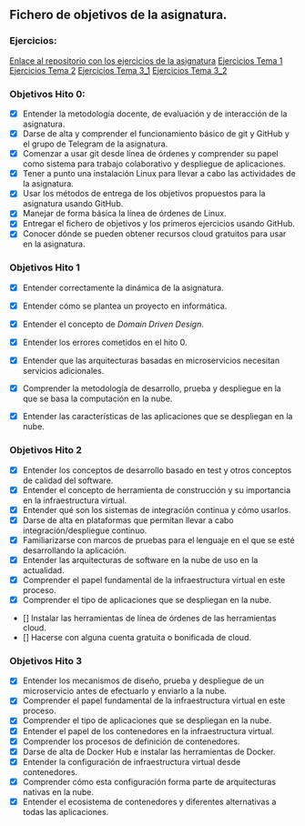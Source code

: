 ## Fichero de objetivos de la asignatura.

### Ejercicios: 
[Enlace al repositorio con los ejercicios de la asignatura](https://github.com/mcrosales/CC-19-20-Ejercicios)
[Ejercicios Tema 1](https://github.com/mcrosales/CC-19-20-Ejercicios/blob/master/ArquitecturaParaLaNube.md)
[Ejercicios Tema 2](https://github.com/mcrosales/CC-19-20-Ejercicios/blob/master/Desarrollo%20basado%20en%20pruebas.md)
[Ejercicios Tema 3_1](https://github.com/mcrosales/CC-19-20-Ejercicios/blob/master/Contenedores.md)
[Ejercicios Tema 3_2](https://github.com/mcrosales/CC-19-20-Ejercicios/blob/master/Microservicios.md)


### Objetivos Hito 0:

- [x] Entender la metodología docente, de evaluación y de interacción de la asignatura.
- [x] Darse de alta y comprender el funcionamiento básico de git y GitHub y el grupo de Telegram de la asignatura.
- [x] Comenzar a usar git desde línea de órdenes y comprender su papel como sistema para trabajo colaborativo y despliegue de aplicaciones. 
- [x] Tener a punto una instalación Linux para llevar a cabo las actividades de la asignatura.
- [x] Usar los métodos de entrega de los objetivos propuestos para la asignatura usando GitHub.
- [x] Manejar de forma básica la línea de órdenes de Linux.
- [x] Entregar el fichero de objetivos y los primeros ejercicios usando GitHub.
- [x] Conocer dónde se pueden obtener recursos cloud gratuitos para usar en la asignatura.

### Objetivos Hito 1

- [X] Entender correctamente la dinámica de la asignatura.
- [X] Entender cómo se plantea un proyecto en informática.
- [X] Entender el concepto de *Domain Driven Design*.
- [X] Entender los errores cometidos en el hito 0.
- [X] Entender que las arquitecturas basadas en microservicios necesitan servicios adicionales.
- [X] Comprender la metodología de desarrollo, prueba y despliegue en la que se basa la computación en la nube.
- [X] Entender las características de las aplicaciones que se despliegan en la nube.


### Objetivos Hito 2

- [X] Entender los conceptos de desarrollo basado en test y otros conceptos de calidad del software.
- [X] Entender el concepto de herramienta de construcción y su importancia en la infraestructura virtual.
- [X] Entender qué son los sistemas de integración continua y cómo usarlos.
- [X] Darse de alta en plataformas que permitan llevar a cabo integración/despliegue continuo.
- [X] Familiarizarse con marcos de pruebas para el lenguaje en el que se esté desarrollando la aplicación.
- [X] Entender las arquitecturas de software en la nube de uso en la actualidad.
- [X] Comprender el papel fundamental de la infraestructura virtual en este proceso.
- [X] Comprender el tipo de aplicaciones que se despliegan en la nube.
- [] Instalar las herramientas de línea de órdenes de las herramientas cloud.
- [] Hacerse con alguna cuenta gratuita o bonificada de cloud.


### Objetivos Hito 3
- [X] Entender los mecanismos de diseño, prueba y despliegue de un microservicio antes de efectuarlo y enviarlo a la nube.
- [X] Comprender el papel fundamental de la infraestructura virtual en este proceso.
- [X] Comprender el tipo de aplicaciones que se despliegan en la nube.
- [X] Entender el papel de los contenedores en la infraestructura virtual.
- [X] Comprender los procesos de definición de contenedores.
- [X] Darse de alta de Docker Hub e instalar las herramientas de Docker.
- [X] Entender la configuración de infraestructura virtual desde contenedores.
- [X] Comprender cómo esta configuración forma parte de arquitecturas nativas en la nube.
- [X] Entender el ecosistema de contenedores y diferentes alternativas a todas las aplicaciones.